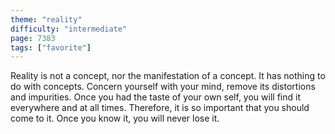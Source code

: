 ```yaml
---
theme: "reality"
difficulty: "intermediate"
page: 7383
tags: ["favorite"]
---
```


Reality is not a concept, nor the manifestation of a concept. It has nothing to do with concepts. Concern yourself with your mind, remove its distortions and impurities. Once you had the taste of your own self, you will find it everywhere and at all times. Therefore, it is so important that you should come to it. Once you know it, you will never lose it.